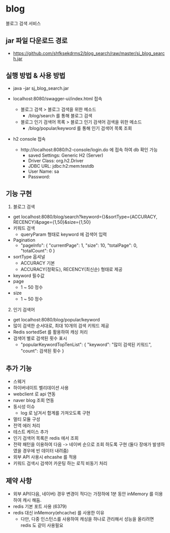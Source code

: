# blog
블로그 검색 서비스

## jar 파일 다운로드 경로
- https://github.com/shfksekdrms2/blog_search/raw/master/sj_blog_search.jar

## 실행 방법 & 사용 방법
- java -jar sj_blog_search.jar
- localhost:8080/swagger-ui/index.html 접속
    - 블로그 검색 > 블로그 검색을 위한 메소드
        - /blog/search 를 통해 블로그 검색
    - 블로그 인기 검색어 목록 > 블로그 인기 검색어 검색을 위한 메소드
        - /blog/popular/keyword 를 통해 인기 검색어 목록 조회


- h2 console 접속
    - http://localhost:8080/h2-console/login.do 에 접속 하여 db 확인 가능
        - saved Settings: Generic H2 (Server)
        - Driver Class: org.h2.Driver
        - JDBC URL: jdbc:h2:mem:testdb
        - User Name: sa
        - Password: 

## 기능 구현
1. 블로그 검색
- get localhost:8080/blog/search?keyword={}&sortType={ACCURACY, RECENCY}&page={1,50}&size={1,50}
- 키워드 검색
    - queryParam 형태로 keyword 에 검색어 입력
- Pagination 
    - "pageInfo": 
        {
          "currentPage": 1,
          "size": 10,
          "totalPage": 0,
          "totalCount": 0
        }
- sortType 옵셔널
  - ACCURACY 기본
  - ACCURACY(정확도), RECENCY(최신순) 형태로 제공
- keyword 필수값
- page
  - 1 ~ 50 정수
- size
  - 1 ~ 50 정수

2. 인기 검색어
- get localhost:8080/blog/popular/keyword
- 많이 검색한 순서대로, 최대 10개의 검색 키워드 제공
- Redis sortedSet 를 활용하여 캐싱 처리
- 검색어 별로 검색된 횟수 표시
    - "popularKeywordTopTenList":
        {
          "keyword": "많이 검색된 키워드",
          "count": 검색된 횟수
        }

## 추가 기능
- 스웨거
- 하이버네이트 벨리데이션 사용
- webclient 로 api 연동
- naver blog 조회 연동
- 동시성 이슈 
  - log 로 남겨서 합계를 가져오도록 구현
- 멀티 모듈 구성
- 전역 에러 처리
- 테스트 케이스 추가
- 인기 검색어 목록은 redis 에서 조회
- 전략 패턴을 이용하여 다음 -> 네이버 순으로 조회 하도록 구현 (둘다 장애가 발생하였을 경우에 빈 데이터 내려줌)
- 외부 API 사용시 ehcashe 를 적용
- 키워드 검색시 검색어 카운팅 하는 로직 비동기 처리

## 제약 사항
- 외부 API(다음, 네이버) 경우 변경이 적다는 가정하에 1분 동안 inMemory 를 이용하여 캐시 해둠.
- redis 기본 포트 사용 (6379)
- redis 대신 inMemory(ehcache) 를 사용한 이유
  - 다만, 다중 인스턴스를 사용하여 캐싱을 하나로 관리해서 성능을 올리려면 redis 도 같이 사용필요